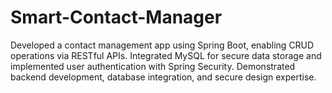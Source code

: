 # Smart-Contact-Manager
Developed a contact management app using Spring Boot, enabling CRUD operations via RESTful APIs. Integrated MySQL for secure data storage and implemented user authentication with Spring Security. Demonstrated backend development, database integration, and secure design expertise.
